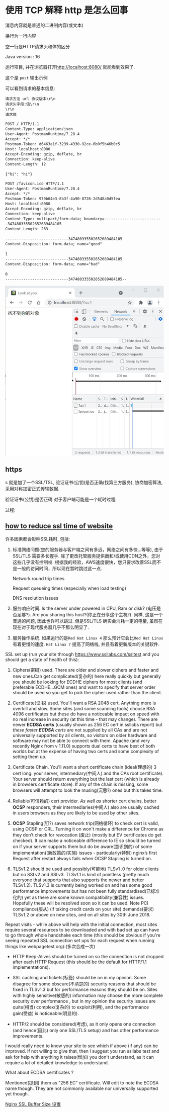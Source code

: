 # 使用 TCP 解释 http 是怎么回事

消息内容就是普通的二进制内容(或文本)

换行为一行内容

空一行是HTTP请求头和体的区分

Java version : 16

运行项目, 并在浏览器打开<http://localhost:8080/> 就能看到效果了.

这个是 `post` 输出示例

可以看到请求的基本信息:

```http
请求方法 url 协议版本\r\n
请求头字段:值\r\n
\r\n
请求体
```

```http
POST / HTTP/1.1
Content-Type: application/json
User-Agent: PostmanRuntime/7.28.4
Accept: */*
Postman-Token: d6463e1f-3239-4330-92ce-6b0f5b46b0c5
Host: localhost:8080
Accept-Encoding: gzip, deflate, br
Connection: keep-alive
Content-Length: 12

{"hi": "hi"}
```

```http
POST /favicon.ico HTTP/1.1
User-Agent: PostmanRuntime/7.28.4
Accept: */*
Postman-Token: 970b04e3-8b3f-4a90-8726-2d548a0d5fea
Host: localhost:8080
Accept-Encoding: gzip, deflate, br
Connection: keep-alive
Content-Type: multipart/form-data; boundary=--------------------------347480335502652689484105
Content-Length: 263

----------------------------347480335502652689484105
Content-Disposition: form-data; name="good"

1
----------------------------347480335502652689484105
Content-Disposition: form-data; name="bad"

0
----------------------------347480335502652689484105--
```

![example](1.jpg)

## https

s 就是加了一个SSL/TSL,  验证证书(公钥)是否正确(找第三方服务), 协商加密算法,采用对称加密正式传输数据.

验证证书(公钥)是否正确 对于客户端可能是一个耗时过程.

过程:

## [how to reduce ssl time of website](https://stackoverflow.com/questions/36672261/how-to-reduce-ssl-time-of-website)

许多因素都会影响SSL耗时, 包括:

1. 标准网络问题(您的服务器与客户端之间有多远，网络之间有多快...等等), 由于SSL/TLS 需要多长握手. 除了更改托管服务提供商和/或使用CDN之外，您对这些几乎没有控制权.  根据我的经验，AWS速度很快，您只要求改善SSL而不是一般的访问时间，所以现在暂时跳过这一点.

    Network round trip times

    Request queueing times (especially when load testing)

    DNS resolution issues

2. 服务响应时间. Is the server under powered in CPU, Ram or disk? (电压是否足够?). Are you sharing this host?(你正在分享这个主机?). 同样, 这是一个普通的问题, 因此也许可以跳过. 但是SSL/TLS 确实会消耗一定的电量, 虽然在现在对于现代服务器几乎不那么明显了.

3. 服务操作系统. 如果运行的是`Red Hat Linux 4` 那么预计它会比`Red Hat Linux` 有着更慢的速度. `Hat Linux 7` 提高了网络栈, 并且有着更新版本的关键软件.

SSL set up (run your site through <https://www.ssllabs.com/ssltest> and you should get a state of health of this):

1. Ciphers(密码) used. There are older and slower ciphers and faster and new ones.Can get complicated(复杂的) here really quickly but generally you should be looking for ECDHE ciphers for most clients (and preferable ECDHE...GCM ones) and want to specify that server order should be used so you get to pick the cipher used rather than the client.

2. Certificate(证书) used. You'll want a RSA 2048 cert.   Anything more is overkill and slow.  Some sites (and some scanning tools) choose RSA 4096 certificates but these do have a noticeable impact on speed with no real increase in security (at this time - that may change). There are newer __ECDSA certs__ (usually shown as 256 EC cert in ssllabs report) but _these faster __ECDSA__ certs_ are not supplied by all CAs and are not universally supported by all clients, so visitors on older hardware and software may not be able to connect with them.   Apache (and very recently Nginx from v 1.11.0) supports dual certs to have best of both worlds but at the expense of having two certs and some complexity of setting them up.

3. Certificate Chain. You'll want a short certificate chain (ideal(理想的) 3 cert long: your server, intermediary(中间人) and the CAs root certificate). Your server should return everything but the last cert (which is already in browsers certificate store). If any of the chain is missing, some browsers will attempt to look the musing(沉思?) ones but this takes time.

4. Reliable(可信赖的) cert provider. _As well as_ shorter cert chains, better __OCSP__ responders, their intermediaries(中间人) also are usually cached in users browsers as they are likely to be used by other sites.

5. __OCSP__ Stapling(钉?) saves network trip(网络循环) to check cert is valid, using OCSP or CRL. Turning it on won't make a difference for Chrome as they don’t check for revocation (废止) (mostly but EV certificates do get checked). It can make a noticeable difference to IE so should be turned on if your server supports them but do be aware(意识到的) of some implementation((新政策的)实施) issues - particularly(特别) nginx’s first Request after restart always fails when OCSP Stapling is turned on.

6. TLSv1.2 should be used and possibly(可能地) TLSv1 .0 for older clients but no SSLv2 and SSLv3. TLSv1.1 is kind of pointless (pretty much everyone that supports that also supports the newer and better TLSv1.2). TLSv1.3 is currently being worked on and has some good performance improvements but has not been fully standardised(已标准化的) yet as there are some known compatibility(兼容性) issues. Hopefully these will be resolved soon so it can be used. Note PCI compliance(服从) (if taking credit cards on your site) demands(要求) TLSv1.2 or above on new sites, and on all sites by 30th June 2018.

Repeat visits - while above will help with the initial connection, most sites require several resources to be downloaded and with bad set up can have to go through whole handshake each time (this should be obvious if you're seeing repeated SSL connection set ups for each request when running things like webpagetest.org):(多次合成一次)

- HTTP Keep-Alives should be turned on so the connection is not dropped after each HTTP Request (this should be the default for HTTP/1.1 implementations).

- SSL caching and tickets(标签) should be on in my opinion. Some disagree for some obscure(不清楚的) security reasons that should be fixed in TLSv1.3 but for performance reasons they should be on. Sites with highly sensitive(敏感的) information may choose the more complete security over performance , but in my opinion the security issues are quite(相当) complex(复杂的) to exploit(利用), and the performance gain(受益) is noticeable(明显的).

- HTTP/2 should be considered(考虑), as it only opens one connection (and hence(因此) only one SSL/TLS setup) and has other performance improvements.

I would really need to know your site to see which if above (if any) can be improved. If not willing to give that, then I suggest you run ssllabs test and ask for help with anything it raises(增加) you don't understand, as it can require a lot of detailed knowledge to understand.

What about ECDSA certificates ?

Mentioned(提到) them as "256 EC" certificate. Will edit to note the ECDSA name though. They are not commonly available nor universally supported yet though.

[Nginx SSL Buffer Size 设置](https://nginx.org/en/docs/http/ngx_http_ssl_module.html#ssl_buffer_size)
